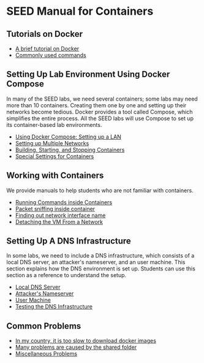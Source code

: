 # SEED Manual for Containers

## Tutorials on Docker
- [A brief tutorial on Docker](./docker.md)
- [Commonly used commands](./docker-commands.md)


## Setting Up Lab Environment Using Docker Compose

In many of the SEED labs, we need several containers;
some labs may need more than 10 containers.
Creating them one by one and setting up their networks become tedious.
Docker provides a tool called Compose, which
simplifies the entire process. All the SEED labs will use
Compose to set up its container-based lab environments.

- [Using Docker Compose: Setting up a LAN](./compose-onelan.md)
- [Setting up Multiple Networks](./compose-twolans.md)
- [Building, Starting, and Stopping Containers](./compose-commands.md)
- [Special Settings for Containers](./container-settings.md)


## Working with Containers

We provide manuals to help students who are not familiar with containers.

- [Running Commands inside Containers](./container-execute.md)
- [Packet sniffing inside container](./container-sniffing.md)
- [Finding out network interface name](./container-interface.md)
- [Detaching the VM From a Network](./detaching.md)

## Setting Up A DNS Infrastructure

In some labs, we need to include a DNS infrastructure,
which consists of a local DNS server,
an attacker's nameserver, and an user machine.
This section explains how the DNS environment is set up.
Students can use this section as a reference to understand the setup.

- [Local DNS Server](./dns_local_dns_server.md)
- [Attacker's Nameserver](./dns_attacker_ns.md)
- [User Machine](./dns_user_machine.md)
- [Testing the DNS Infrastructure](./dns_testing.md)


## Common Problems

- [In my country, it is too slow to download docker images](./Problems/docker_hub_issues.md)
- [Many problems are caused by the shared folder](./Problems/shared_folder.md)
- [Miscellaneous Problems](./Problems/misc_problems.md)
